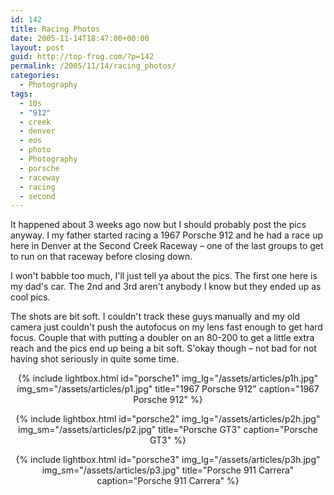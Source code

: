 ```yaml
---
id: 142
title: Racing Photos
date: 2005-11-14T18:47:00+00:00
layout: post
guid: http://top-frog.com/?p=142
permalink: /2005/11/14/racing_photos/
categories:
  - Photography
tags:
  - 10s
  - "912"
  - creek
  - denver
  - eos
  - photo
  - Photography
  - porsche
  - raceway
  - racing
  - second
---
```

It happened about 3 weeks ago now but I should probably post the pics anyway. I my father started racing a 1967 Porsche 912 and he had a race up here in Denver at the Second Creek Raceway – one of the last groups to get to run on that raceway before closing down.

I won't babble too much, I'll just tell ya about the pics. The first one here is my dad's car. The 2nd and 3rd aren't anybody I know but they ended up as cool pics.



The shots are bit soft. I couldn't track these guys manually and my old camera just couldn't push the autofocus on my lens fast enough to get hard focus. Couple that with putting a doubler on an 80-200 to get a little extra reach and the pics end up being a bit soft. S'okay though – not bad for not having shot seriously in quite some time.

<center>

{% include lightbox.html 
  id="porsche1"
  img_lg="/assets/articles/p1h.jpg"
  img_sm="/assets/articles/p1.jpg"
  title="1967 Porsche 912"
  caption="1967 Porsche 912"
%} 

{% include lightbox.html 
  id="porsche2"
  img_lg="/assets/articles/p2h.jpg"
  img_sm="/assets/articles/p2.jpg"
  title="Porsche GT3"
  caption="Porsche GT3"
%}

{% include lightbox.html 
  id="porsche3"
  img_lg="/assets/articles/p3h.jpg"
  img_sm="/assets/articles/p3.jpg"
  title="Porsche 911 Carrera"
  caption="Porsche 911 Carrera"
%}

</center>